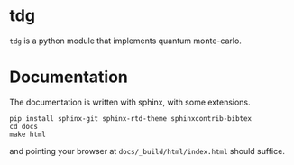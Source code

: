 # tdg

`tdg` is a python module that implements quantum monte-carlo.


# Documentation

The documentation is written with sphinx, with some extensions.

```shell
pip install sphinx-git sphinx-rtd-theme sphinxcontrib-bibtex
cd docs
make html
```

and pointing your browser at `docs/_build/html/index.html` should suffice.
